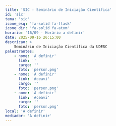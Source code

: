 ```yaml
---
title: 'SIC - Seminário de Iniciação Científica'
id: 'sic'
tema: 'sic'
icone_esq: 'fa-solid fa-flask'
icone_dir: 'fa-solid fa-atom'
horario: '16/09 - Horário a definir'
date: 2025-09-16 20:15:00
descricao: >
    Seminário de Iniciação Científica da UDESC
palestrantes:
    - nome: 'A definir'
      link: ''
      cargo: ''
      foto: 'person.png'
    - nome: 'A definir'
      link: '#ceavi'
      cargo: ''
      foto: 'person.png'
    - nome: 'A definir'
      link: '#ceavi'
      cargo: ''
      foto: 'person.png'
local: 'A definir'
mediador: 'A definir'
---
```

